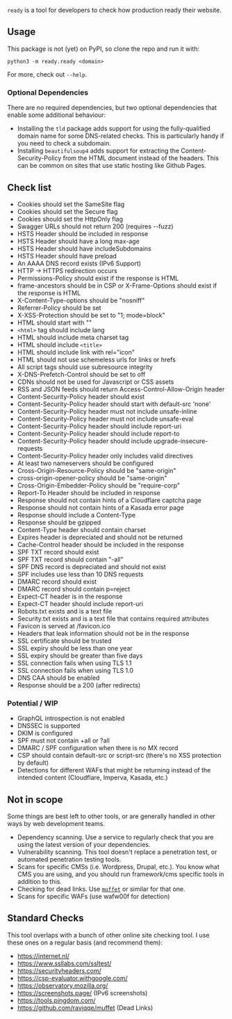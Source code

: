 `ready` is a tool for developers to check how production ready their website.


## Usage

This package is not (yet) on PyPI, so clone the repo and run it with:

```
python3 -m ready.ready <domain>
```

For more, check out `--help`.


### Optional Dependencies

There are no required dependencies, but two optional dependencies that enable some additional behaviour:

- Installing the `tld` package adds support for using the fully-qualified domain name for some DNS-related checks. This is particularly handy if you need to check a subdomain.
- Installing `beautifulsoup4` adds support for extracting the Content-Security-Policy from the HTML document instead of the headers. This can be common on sites that use static hosting like Github Pages.


## Check list

- Cookies should set the SameSite flag
- Cookies should set the Secure flag
- Cookies should set the HttpOnly flag
- Swagger URLs should not return 200 (requires --fuzz)
- HSTS Header should be included in response
- HSTS Header should have a long max-age
- HSTS Header should have includeSubdomains
- HSTS Header should have preload
- An AAAA DNS record exists (IPv6 Support)
- HTTP -> HTTPS redirection occurs
- Permissions-Policy should exist if the response is HTML
- frame-ancestors should be in CSP or X-Frame-Options should exist if the response is HTML
- X-Content-Type-options should be "nosniff"
- Referrer-Policy should be set
- X-XSS-Protection should be set to "1; mode=block"
- HTML should start with "<!doctype html>"
- `<html>` tag should include lang
- HTML should include meta charset tag
- HTML should include `<title>`
- HTML should include link with rel="icon"
- HTML should not use schemeless urls for links or hrefs
- All script tags should use subresource integrity
- X-DNS-Prefetch-Control should be set to off
- CDNs should not be used for Javascript or CSS assets
- RSS and JSON feeds should return Access-Control-Allow-Origin header
- Content-Security-Policy header should exist
- Content-Security-Policy header should start with default-src 'none'
- Content-Security-Policy header must not include unsafe-inline
- Content-Security-Policy header must not include unsafe-eval
- Content-Security-Policy header should include report-uri
- Content-Security-Policy header should include report-to
- Content-Security-Policy header should include upgrade-insecure-requests
- Content-Security-Policy header only includes valid directives
- At least two nameservers should be configured
- Cross-Origin-Resource-Policy should be "same-origin"
- cross-origin-opener-policy should be "same-origin"
- Cross-Origin-Embedder-Policy should be "require-corp"
- Report-To Header should be included in response
- Response should not contain hints of a Cloudflare captcha page
- Response should not contain hints of a Kasada error page
- Response should include a Content-Type
- Response should be gzipped
- Content-Type header should contain charset
- Expires header is depreciated and should not be returned
- Cache-Control header should be included in the response
- SPF TXT record should exist
- SPF TXT record should contain "-all"
- SPF DNS record is depreciated and should not exist
- SPF includes use less than 10 DNS requests
- DMARC record should exist
- DMARC record should contain p=reject
- Expect-CT header is in the response
- Expect-CT header should include report-uri
- Robots.txt exists and is a text file
- Security.txt exists and is a text file that contains required attributes
- Favicon is served at /favicon.ico
- Headers that leak information should not be in the response
- SSL certificate should be trusted
- SSL expiry should be less than one year
- SSL expiry should be greater than five days
- SSL connection fails when using TLS 1.1
- SSL connection fails when using TLS 1.0
- DNS CAA should be enabled
- Response should be a 200 (after redirects)


### Potential / WIP

- GraphQL introspection is not enabled
- DNSSEC is supported
- DKIM is configured
- SPF must not contain +all or ?all
- DMARC / SPF configuration when there is no MX record
- CSP should contain default-src or script-src (there's no XSS protection by default)
- Detections for different WAFs that might be returning instead of the intended content (Cloudflare, Imperva, Kasada, etc.)


## Not in scope

Some things are best left to other tools, or are generally handled in other ways by web development teams.

- Dependency scanning. Use a service to regularly check that you are using the latest version of your dependencies.
- Vulnerability scanning. This tool doesn't replace a penetration test, or automated penetration testing tools.
- Scans for specific CMSs (i.e. Wordpress, Drupal, etc.). You know what CMS you are using, and you should run framework/cms specific tools in addition to this.
- Checking for dead links. Use [`muffet`](https://github.com/raviqqe/muffet) or similar for that one.
- Scans for specific WAFs (use wafw00f for detection)


## Standard Checks

This tool overlaps with a bunch of other online site checking tool.
I use these ones on a regular basis (and recommend them):

- https://internet.nl/
- https://www.ssllabs.com/ssltest/
- https://securityheaders.com/
- https://csp-evaluator.withgoogle.com/
- https://observatory.mozilla.org/
- https://screenshots.page/ (IPv6 screenshots)
- https://tools.pingdom.com/
- https://github.com/raviqqe/muffet (Dead Links)

